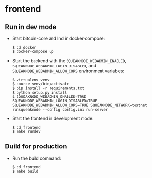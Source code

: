 # frontend

## Run in dev mode

- Start bitcoin-core and lnd in docker-compose:
	```
	$ cd docker
	$ docker-compose up
	```
- Start the backend with the `SQUEAKNODE_WEBADMIN_ENABLED`, `SQUEAKNODE_WEBADMIN_LOGIN_DISABLED`, and `SQUEAKNODE_WEBADMIN_ALLOW_CORS` environment variables:
	```
	$ virtualenv venv
	$ source venv/bin/activate
	$ pip install -r requirements.txt
	$ python setup.py install
	$ SQUEAKNODE_WEBADMIN_ENABLED=TRUE SQUEAKNODE_WEBADMIN_LOGIN_DISABLED=TRUE SQUEAKNODE_WEBADMIN_ALLOW_CORS=TRUE SQUEAKNODE_NETWORK=testnet runsqueaknode --config config.ini run-server
	```
- Start the frontend in development mode:
	```
	$ cd frontend
	$ make rundev
	```

## Build for production

- Run the build command:
	```
	$ cd frontend
	$ make build
	```

